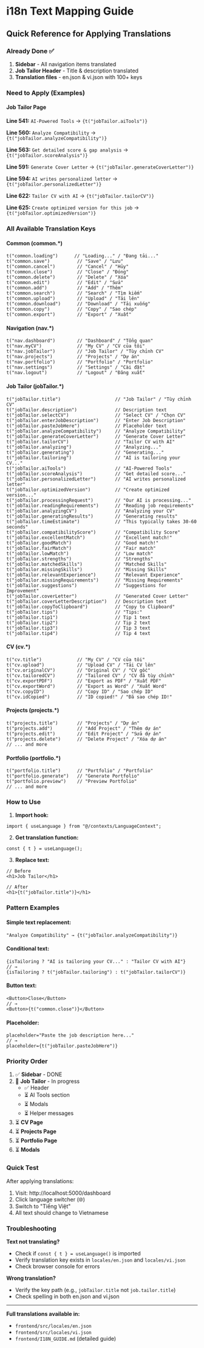 # i18n Text Mapping Guide

## Quick Reference for Applying Translations

### Already Done ✅
1. **Sidebar** - All navigation items translated
2. **Job Tailor Header** - Title & description translated
3. **Translation files** - en.json & vi.json with 100+ keys

### Need to Apply (Examples)

#### Job Tailor Page

**Line 541:** `AI-Powered Tools` → `{t("jobTailor.aiTools")}`

**Line 560:** `Analyze Compatibility` → `{t("jobTailor.analyzeCompatibility")}`

**Line 563:** `Get detailed score & gap analysis` → `{t("jobTailor.scoreAnalysis")}`

**Line 591:** `Generate Cover Letter` → `{t("jobTailor.generateCoverLetter")}`

**Line 594:** `AI writes personalized letter` → `{t("jobTailor.personalizedLetter")}`

**Line 622:** `Tailor CV with AI` → `{t("jobTailor.tailorCV")}`

**Line 625:** `Create optimized version for this job` → `{t("jobTailor.optimizedVersion")}`

### All Available Translation Keys

#### Common (common.*)
```tsx
t("common.loading")      // "Loading..." / "Đang tải..."
t("common.save")          // "Save" / "Lưu"
t("common.cancel")        // "Cancel" / "Hủy"
t("common.close")         // "Close" / "Đóng"
t("common.delete")        // "Delete" / "Xóa"
t("common.edit")          // "Edit" / "Sửa"
t("common.add")           // "Add" / "Thêm"
t("common.search")        // "Search" / "Tìm kiếm"
t("common.upload")        // "Upload" / "Tải lên"
t("common.download")      // "Download" / "Tải xuống"
t("common.copy")          // "Copy" / "Sao chép"
t("common.export")        // "Export" / "Xuất"
```

#### Navigation (nav.*)
```tsx
t("nav.dashboard")        // "Dashboard" / "Tổng quan"
t("nav.myCV")             // "My CV" / "CV của tôi"
t("nav.jobTailor")        // "Job Tailor" / "Tùy chỉnh CV"
t("nav.projects")         // "Projects" / "Dự án"
t("nav.portfolio")        // "Portfolio" / "Portfolio"
t("nav.settings")         // "Settings" / "Cài đặt"
t("nav.logout")           // "Logout" / "Đăng xuất"
```

#### Job Tailor (jobTailor.*)
```tsx
t("jobTailor.title")                    // "Job Tailor" / "Tùy chỉnh CV"
t("jobTailor.description")              // Description text
t("jobTailor.selectCV")                 // "Select CV" / "Chọn CV"
t("jobTailor.enterJobDescription")      // "Enter Job Description"
t("jobTailor.pasteJobHere")             // Placeholder text
t("jobTailor.analyzeCompatibility")     // "Analyze Compatibility"
t("jobTailor.generateCoverLetter")      // "Generate Cover Letter"
t("jobTailor.tailorCV")                 // "Tailor CV with AI"
t("jobTailor.analyzing")                // "Analyzing..."
t("jobTailor.generating")               // "Generating..."
t("jobTailor.tailoring")                // "AI is tailoring your CV..."
t("jobTailor.aiTools")                  // "AI-Powered Tools"
t("jobTailor.scoreAnalysis")            // "Get detailed score..."
t("jobTailor.personalizedLetter")       // "AI writes personalized letter"
t("jobTailor.optimizedVersion")         // "Create optimized version..."
t("jobTailor.processingRequest")        // "Our AI is processing..."
t("jobTailor.readingRequirements")      // "Reading job requirements"
t("jobTailor.analyzingCV")              // "Analyzing your CV"
t("jobTailor.generatingResults")        // "Generating results"
t("jobTailor.timeEstimate")             // "This typically takes 30-60 seconds"
t("jobTailor.compatibilityScore")       // "Compatibility Score"
t("jobTailor.excellentMatch")           // "Excellent match!"
t("jobTailor.goodMatch")                // "Good match!"
t("jobTailor.fairMatch")                // "Fair match"
t("jobTailor.lowMatch")                 // "Low match"
t("jobTailor.strengths")                // "Strengths"
t("jobTailor.matchedSkills")            // "Matched Skills"
t("jobTailor.missingSkills")            // "Missing Skills"
t("jobTailor.relevantExperience")       // "Relevant Experience"
t("jobTailor.missingRequirements")      // "Missing Requirements"
t("jobTailor.suggestions")              // "Suggestions for Improvement"
t("jobTailor.coverLetter")              // "Generated Cover Letter"
t("jobTailor.coverLetterDescription")   // Description text
t("jobTailor.copyToClipboard")          // "Copy to Clipboard"
t("jobTailor.tips")                     // "Tips:"
t("jobTailor.tip1")                     // Tip 1 text
t("jobTailor.tip2")                     // Tip 2 text
t("jobTailor.tip3")                     // Tip 3 text
t("jobTailor.tip4")                     // Tip 4 text
```

#### CV (cv.*)
```tsx
t("cv.title")             // "My CV" / "CV của tôi"
t("cv.upload")            // "Upload CV" / "Tải CV lên"
t("cv.originalCV")        // "Original CV" / "CV gốc"
t("cv.tailoredCV")        // "Tailored CV" / "CV đã tùy chỉnh"
t("cv.exportPDF")         // "Export as PDF" / "Xuất PDF"
t("cv.exportWord")        // "Export as Word" / "Xuất Word"
t("cv.copyID")            // "Copy ID" / "Sao chép ID"
t("cv.idCopied")          // "ID copied!" / "Đã sao chép ID!"
```

#### Projects (projects.*)
```tsx
t("projects.title")       // "Projects" / "Dự án"
t("projects.add")         // "Add Project" / "Thêm dự án"
t("projects.edit")        // "Edit Project" / "Sửa dự án"
t("projects.delete")      // "Delete Project" / "Xóa dự án"
// ... and more
```

#### Portfolio (portfolio.*)
```tsx
t("portfolio.title")      // "Portfolio" / "Portfolio"
t("portfolio.generate")   // "Generate Portfolio"
t("portfolio.preview")    // "Preview Portfolio"
// ... and more
```

### How to Use

1. **Import hook:**
```tsx
import { useLanguage } from "@/contexts/LanguageContext";
```

2. **Get translation function:**
```tsx
const { t } = useLanguage();
```

3. **Replace text:**
```tsx
// Before
<h1>Job Tailor</h1>

// After
<h1>{t("jobTailor.title")}</h1>
```

### Pattern Examples

#### Simple text replacement:
```tsx
"Analyze Compatibility" → {t("jobTailor.analyzeCompatibility")}
```

#### Conditional text:
```tsx
{isTailoring ? "AI is tailoring your CV..." : "Tailor CV with AI"}
// →
{isTailoring ? t("jobTailor.tailoring") : t("jobTailor.tailorCV")}
```

#### Button text:
```tsx
<Button>Close</Button>
// →
<Button>{t("common.close")}</Button>
```

#### Placeholder:
```tsx
placeholder="Paste the job description here..."
// →
placeholder={t("jobTailor.pasteJobHere")}
```

### Priority Order

1. ✅ **Sidebar** - DONE
2. 🚧 **Job Tailor** - In progress
   - ✅ Header
   - ⏳ AI Tools section
   - ⏳ Modals
   - ⏳ Helper messages
3. ⏳ **CV Page**
4. ⏳ **Projects Page**
5. ⏳ **Portfolio Page**
6. ⏳ **Modals**

### Quick Test

After applying translations:
1. Visit: http://localhost:5000/dashboard
2. Click language switcher (🌐)
3. Switch to "Tiếng Việt"
4. All text should change to Vietnamese

### Troubleshooting

**Text not translating?**
- Check if `const { t } = useLanguage()` is imported
- Verify translation key exists in `locales/en.json` and `locales/vi.json`
- Check browser console for errors

**Wrong translation?**
- Verify the key path (e.g., `jobTailor.title` not `job.tailor.title`)
- Check spelling in both en.json and vi.json

---

**Full translations available in:**
- `frontend/src/locales/en.json`
- `frontend/src/locales/vi.json`
- `frontend/I18N_GUIDE.md` (detailed guide)


